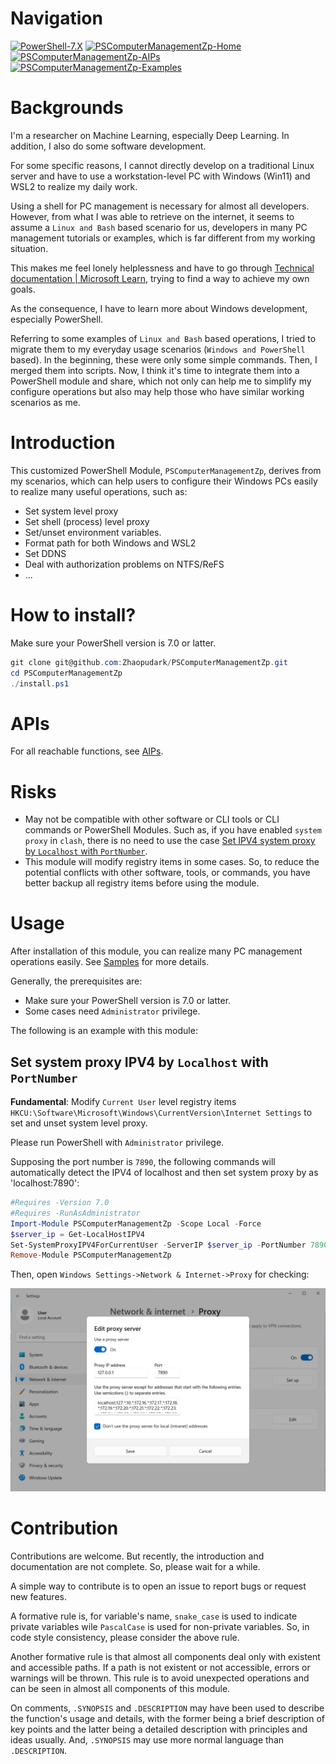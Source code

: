 


# Navigation
[![PowerShell-7.X](https://img.shields.io/badge/PowerShell-7.X-blue)](https://learn.microsoft.com/en-us/powershell/)
[![PSComputerManagementZp-Home](https://img.shields.io/badge/PSComputerManagementZp-Home-yellow)](README.md)
[![PSComputerManagementZp-AIPs](https://img.shields.io/badge/PSComputerManagementZp-AIPs-green)](Tests/APIs/APIs.md)
[![PSComputerManagementZp-Examples](https://img.shields.io/badge/PSComputerManagementZp-Examples-red)](Examples/Examples.md)


# Backgrounds

I'm a researcher on Machine Learning, especially Deep Learning. In addition, I also do some software development. 

For some specific reasons, I cannot directly develop on a traditional Linux server and have to use a workstation-level PC with Windows (Win11) and WSL2 to realize my daily work. 

Using a shell for PC management is necessary for almost all developers. However, from what I was able to retrieve on the internet, it seems to assume a `Linux and Bash` based scenario for us, developers in many PC management tutorials or examples, which is far different from my working situation.

This makes me feel lonely helplessness and have to go through [Technical documentation | Microsoft Learn](https://learn.microsoft.com/en-us/docs/), trying to find a way to achieve my own goals.

As the consequence, I have to learn more about Windows development, especially PowerShell. 

Referring to some examples of `Linux and Bash` based operations, I tried to migrate them to my everyday usage scenarios (`Windows and PowerShell` based). In the beginning, these were only some simple commands. Then, I merged them into scripts. Now, I think it's time to integrate them into a PowerShell module and share, which not only can help me to simplify my configure operations but also may help those who have similar working scenarios as me.  

# Introduction

This customized PowerShell Module, `PSComputerManagementZp`, derives from my scenarios, which can help users to configure their Windows PCs easily to realize many useful operations, such as:

- Set system level proxy
- Set shell (process) level proxy
- Set/unset environment variables.
- Format path for both Windows and WSL2
- Set DDNS
- Deal with authorization problems on NTFS/ReFS
- ...

# How to install?

Make sure your PowerShell version is 7.0 or latter.

```powershell
git clone git@github.com:Zhaopudark/PSComputerManagementZp.git
cd PSComputerManagementZp
./install.ps1
```

# APIs

For all reachable functions, see [AIPs](APIs.md). 

# Risks

- May not be compatible with other software or CLI tools or CLI commands or PowerShell Modules. Such as, if you have enabled `system proxy` in `clash`, there is no need to use the case [Set IPV4 system proxy by `Localhost` with `PortNumber`](#Set-system-proxy-IPV4-by-Localhost-with-PortNumber).
- This module will modify registry items in some cases. So, to reduce the potential conflicts with other software, tools, or commands, you have better backup all registry items before using the module. 

# Usage

After installation of this module, you can realize many PC management operations easily. See [Samples](Samples.md) for more details.

Generally, the prerequisites are:

- Make sure your PowerShell version is 7.0 or latter.
- Some cases need `Administrator` privilege.

The following is an example with this module:

## Set system proxy IPV4 by `Localhost` with `PortNumber`

**Fundamental**: Modify `Current User` level registry items  `HKCU:\Software\Microsoft\Windows\CurrentVersion\Internet Settings` to set and unset system level proxy.

Please run PowerShell with `Administrator` privilege. 

Supposing the port number is `7890`, the following commands will automatically detect the IPV4 of localhost and then set system proxy by as 'localhost:7890':

```powershell
#Requires -Version 7.0
#Requires -RunAsAdministrator
Import-Module PSComputerManagementZp -Scope Local -Force
$server_ip = Get-LocalHostIPV4
Set-SystemProxyIPV4ForCurrentUser -ServerIP $server_ip -PortNumber 7890
Remove-Module PSComputerManagementZp
```

Then, open `Windows Settings->Network & Internet->Proxy` for checking:

<img src="./Assets/README.assets/image-20230703160155455.png" alt="image-20230703160155455" style="zoom:67%;" />

# Contribution

Contributions are welcome. But recently, the introduction and documentation are not complete. So, please wait for a while.

A simple way to contribute is to open an issue to report bugs or request new features.

A formative rule is, for variable's name, `snake_case` is used to indicate private variables wile `PascalCase` is used for non-private variables. So, in code style consistency, please consider the above rule.

Another formative rule is that almost all components deal only with existent and accessible paths. If a path is not existent or not accessible, errors or warnings will be thrown. This rule is to avoid unexpected operations and can be seen in almost all components of this module.

On comments, `.SYNOPSIS` and `.DESCRIPTION` may have been used to describe the function's usage and details, with the former being a brief description of key points and the latter being a detailed description with principles and ideas usually. And, `.SYNOPSIS` may use more normal language than `.DESCRIPTION`.